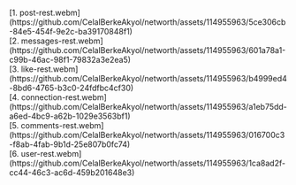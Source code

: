 <br>
[1. post-rest.webm](https://github.com/CelalBerkeAkyol/networth/assets/114955963/5ce306cb-84e5-454f-9e2c-ba39170848f1)
<br>
[2. messages-rest.webm](https://github.com/CelalBerkeAkyol/networth/assets/114955963/601a78a1-c99b-46ac-98f1-79832a3e2ea5)
<br>
[3. like-rest.webm](https://github.com/CelalBerkeAkyol/networth/assets/114955963/b4999ed4-8bd6-4765-b3c0-24fdfbc4cf30)
<br>
[4. connection-rest.webm](https://github.com/CelalBerkeAkyol/networth/assets/114955963/a1eb75dd-a6ed-4bc9-a62b-1029e3563bf1)
<br>
[5. comments-rest.webm](https://github.com/CelalBerkeAkyol/networth/assets/114955963/016700c3-f8ab-4fab-9b1d-25e807b0fc74)
<br>
[6. user-rest.webm](https://github.com/CelalBerkeAkyol/networth/assets/114955963/1ca8ad2f-cc44-46c3-ac6d-459b201648e3)
